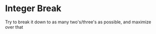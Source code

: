 # Integer Break

Try to break it down to as many two's\/three's as possible, and maximize over that

